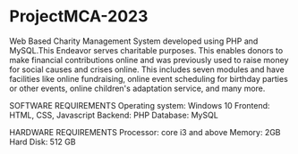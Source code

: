 # ProjectMCA-2023
Web Based Charity Management System developed using PHP and MySQL.This Endeavor serves charitable purposes. 
This enables donors to make financial contributions online and was previously used to raise money for social causes and crises online. 
This includes seven modules and have facilities like online fundraising, online event scheduling for birthday parties or other events, 
online children's adaptation service, and many more.

SOFTWARE REQUIREMENTS
Operating system: Windows 10
Frontend: HTML, CSS, Javascript
Backend: PHP 
Database: MySQL

HARDWARE REQUIREMENTS
Processor: core i3 and above
Memory: 2GB
Hard Disk: 512 GB
